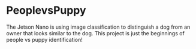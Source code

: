 # PeoplevsPuppy
The Jetson Nano is using image classification to distinguish a dog from an owner that looks similar to the dog. This project is just the beginnings of people vs puppy identification! 
